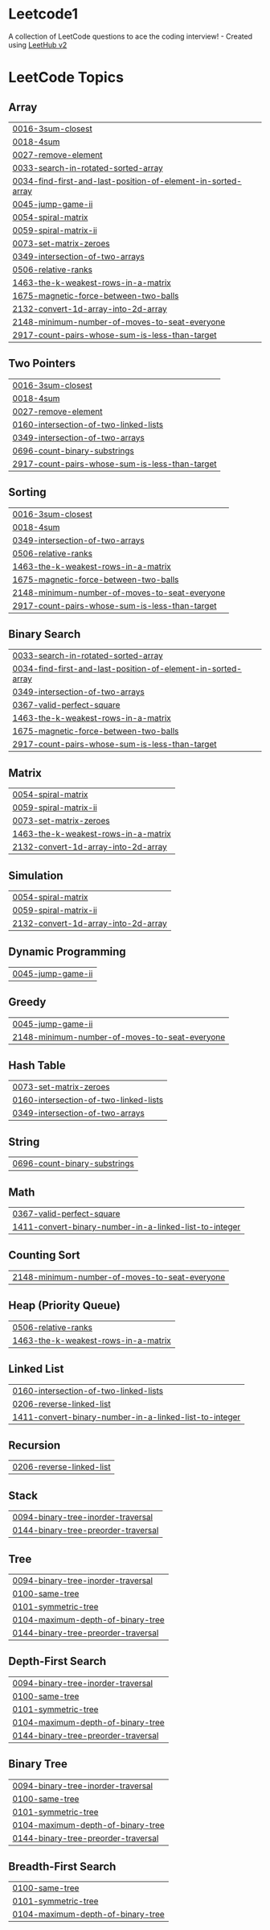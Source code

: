 # Leetcode1
A collection of LeetCode questions to ace the coding interview! - Created using [LeetHub v2](https://github.com/arunbhardwaj/LeetHub-2.0)

<!---LeetCode Topics Start-->
# LeetCode Topics
## Array
|  |
| ------- |
| [0016-3sum-closest](https://github.com/goodguy029/Leetcode1/tree/master/0016-3sum-closest) |
| [0018-4sum](https://github.com/goodguy029/Leetcode1/tree/master/0018-4sum) |
| [0027-remove-element](https://github.com/goodguy029/Leetcode1/tree/master/0027-remove-element) |
| [0033-search-in-rotated-sorted-array](https://github.com/goodguy029/Leetcode1/tree/master/0033-search-in-rotated-sorted-array) |
| [0034-find-first-and-last-position-of-element-in-sorted-array](https://github.com/goodguy029/Leetcode1/tree/master/0034-find-first-and-last-position-of-element-in-sorted-array) |
| [0045-jump-game-ii](https://github.com/goodguy029/Leetcode1/tree/master/0045-jump-game-ii) |
| [0054-spiral-matrix](https://github.com/goodguy029/Leetcode1/tree/master/0054-spiral-matrix) |
| [0059-spiral-matrix-ii](https://github.com/goodguy029/Leetcode1/tree/master/0059-spiral-matrix-ii) |
| [0073-set-matrix-zeroes](https://github.com/goodguy029/Leetcode1/tree/master/0073-set-matrix-zeroes) |
| [0349-intersection-of-two-arrays](https://github.com/goodguy029/Leetcode1/tree/master/0349-intersection-of-two-arrays) |
| [0506-relative-ranks](https://github.com/goodguy029/Leetcode1/tree/master/0506-relative-ranks) |
| [1463-the-k-weakest-rows-in-a-matrix](https://github.com/goodguy029/Leetcode1/tree/master/1463-the-k-weakest-rows-in-a-matrix) |
| [1675-magnetic-force-between-two-balls](https://github.com/goodguy029/Leetcode1/tree/master/1675-magnetic-force-between-two-balls) |
| [2132-convert-1d-array-into-2d-array](https://github.com/goodguy029/Leetcode1/tree/master/2132-convert-1d-array-into-2d-array) |
| [2148-minimum-number-of-moves-to-seat-everyone](https://github.com/goodguy029/Leetcode1/tree/master/2148-minimum-number-of-moves-to-seat-everyone) |
| [2917-count-pairs-whose-sum-is-less-than-target](https://github.com/goodguy029/Leetcode1/tree/master/2917-count-pairs-whose-sum-is-less-than-target) |
## Two Pointers
|  |
| ------- |
| [0016-3sum-closest](https://github.com/goodguy029/Leetcode1/tree/master/0016-3sum-closest) |
| [0018-4sum](https://github.com/goodguy029/Leetcode1/tree/master/0018-4sum) |
| [0027-remove-element](https://github.com/goodguy029/Leetcode1/tree/master/0027-remove-element) |
| [0160-intersection-of-two-linked-lists](https://github.com/goodguy029/Leetcode1/tree/master/0160-intersection-of-two-linked-lists) |
| [0349-intersection-of-two-arrays](https://github.com/goodguy029/Leetcode1/tree/master/0349-intersection-of-two-arrays) |
| [0696-count-binary-substrings](https://github.com/goodguy029/Leetcode1/tree/master/0696-count-binary-substrings) |
| [2917-count-pairs-whose-sum-is-less-than-target](https://github.com/goodguy029/Leetcode1/tree/master/2917-count-pairs-whose-sum-is-less-than-target) |
## Sorting
|  |
| ------- |
| [0016-3sum-closest](https://github.com/goodguy029/Leetcode1/tree/master/0016-3sum-closest) |
| [0018-4sum](https://github.com/goodguy029/Leetcode1/tree/master/0018-4sum) |
| [0349-intersection-of-two-arrays](https://github.com/goodguy029/Leetcode1/tree/master/0349-intersection-of-two-arrays) |
| [0506-relative-ranks](https://github.com/goodguy029/Leetcode1/tree/master/0506-relative-ranks) |
| [1463-the-k-weakest-rows-in-a-matrix](https://github.com/goodguy029/Leetcode1/tree/master/1463-the-k-weakest-rows-in-a-matrix) |
| [1675-magnetic-force-between-two-balls](https://github.com/goodguy029/Leetcode1/tree/master/1675-magnetic-force-between-two-balls) |
| [2148-minimum-number-of-moves-to-seat-everyone](https://github.com/goodguy029/Leetcode1/tree/master/2148-minimum-number-of-moves-to-seat-everyone) |
| [2917-count-pairs-whose-sum-is-less-than-target](https://github.com/goodguy029/Leetcode1/tree/master/2917-count-pairs-whose-sum-is-less-than-target) |
## Binary Search
|  |
| ------- |
| [0033-search-in-rotated-sorted-array](https://github.com/goodguy029/Leetcode1/tree/master/0033-search-in-rotated-sorted-array) |
| [0034-find-first-and-last-position-of-element-in-sorted-array](https://github.com/goodguy029/Leetcode1/tree/master/0034-find-first-and-last-position-of-element-in-sorted-array) |
| [0349-intersection-of-two-arrays](https://github.com/goodguy029/Leetcode1/tree/master/0349-intersection-of-two-arrays) |
| [0367-valid-perfect-square](https://github.com/goodguy029/Leetcode1/tree/master/0367-valid-perfect-square) |
| [1463-the-k-weakest-rows-in-a-matrix](https://github.com/goodguy029/Leetcode1/tree/master/1463-the-k-weakest-rows-in-a-matrix) |
| [1675-magnetic-force-between-two-balls](https://github.com/goodguy029/Leetcode1/tree/master/1675-magnetic-force-between-two-balls) |
| [2917-count-pairs-whose-sum-is-less-than-target](https://github.com/goodguy029/Leetcode1/tree/master/2917-count-pairs-whose-sum-is-less-than-target) |
## Matrix
|  |
| ------- |
| [0054-spiral-matrix](https://github.com/goodguy029/Leetcode1/tree/master/0054-spiral-matrix) |
| [0059-spiral-matrix-ii](https://github.com/goodguy029/Leetcode1/tree/master/0059-spiral-matrix-ii) |
| [0073-set-matrix-zeroes](https://github.com/goodguy029/Leetcode1/tree/master/0073-set-matrix-zeroes) |
| [1463-the-k-weakest-rows-in-a-matrix](https://github.com/goodguy029/Leetcode1/tree/master/1463-the-k-weakest-rows-in-a-matrix) |
| [2132-convert-1d-array-into-2d-array](https://github.com/goodguy029/Leetcode1/tree/master/2132-convert-1d-array-into-2d-array) |
## Simulation
|  |
| ------- |
| [0054-spiral-matrix](https://github.com/goodguy029/Leetcode1/tree/master/0054-spiral-matrix) |
| [0059-spiral-matrix-ii](https://github.com/goodguy029/Leetcode1/tree/master/0059-spiral-matrix-ii) |
| [2132-convert-1d-array-into-2d-array](https://github.com/goodguy029/Leetcode1/tree/master/2132-convert-1d-array-into-2d-array) |
## Dynamic Programming
|  |
| ------- |
| [0045-jump-game-ii](https://github.com/goodguy029/Leetcode1/tree/master/0045-jump-game-ii) |
## Greedy
|  |
| ------- |
| [0045-jump-game-ii](https://github.com/goodguy029/Leetcode1/tree/master/0045-jump-game-ii) |
| [2148-minimum-number-of-moves-to-seat-everyone](https://github.com/goodguy029/Leetcode1/tree/master/2148-minimum-number-of-moves-to-seat-everyone) |
## Hash Table
|  |
| ------- |
| [0073-set-matrix-zeroes](https://github.com/goodguy029/Leetcode1/tree/master/0073-set-matrix-zeroes) |
| [0160-intersection-of-two-linked-lists](https://github.com/goodguy029/Leetcode1/tree/master/0160-intersection-of-two-linked-lists) |
| [0349-intersection-of-two-arrays](https://github.com/goodguy029/Leetcode1/tree/master/0349-intersection-of-two-arrays) |
## String
|  |
| ------- |
| [0696-count-binary-substrings](https://github.com/goodguy029/Leetcode1/tree/master/0696-count-binary-substrings) |
## Math
|  |
| ------- |
| [0367-valid-perfect-square](https://github.com/goodguy029/Leetcode1/tree/master/0367-valid-perfect-square) |
| [1411-convert-binary-number-in-a-linked-list-to-integer](https://github.com/goodguy029/Leetcode1/tree/master/1411-convert-binary-number-in-a-linked-list-to-integer) |
## Counting Sort
|  |
| ------- |
| [2148-minimum-number-of-moves-to-seat-everyone](https://github.com/goodguy029/Leetcode1/tree/master/2148-minimum-number-of-moves-to-seat-everyone) |
## Heap (Priority Queue)
|  |
| ------- |
| [0506-relative-ranks](https://github.com/goodguy029/Leetcode1/tree/master/0506-relative-ranks) |
| [1463-the-k-weakest-rows-in-a-matrix](https://github.com/goodguy029/Leetcode1/tree/master/1463-the-k-weakest-rows-in-a-matrix) |
## Linked List
|  |
| ------- |
| [0160-intersection-of-two-linked-lists](https://github.com/goodguy029/Leetcode1/tree/master/0160-intersection-of-two-linked-lists) |
| [0206-reverse-linked-list](https://github.com/goodguy029/Leetcode1/tree/master/0206-reverse-linked-list) |
| [1411-convert-binary-number-in-a-linked-list-to-integer](https://github.com/goodguy029/Leetcode1/tree/master/1411-convert-binary-number-in-a-linked-list-to-integer) |
## Recursion
|  |
| ------- |
| [0206-reverse-linked-list](https://github.com/goodguy029/Leetcode1/tree/master/0206-reverse-linked-list) |
## Stack
|  |
| ------- |
| [0094-binary-tree-inorder-traversal](https://github.com/goodguy029/Leetcode1/tree/master/0094-binary-tree-inorder-traversal) |
| [0144-binary-tree-preorder-traversal](https://github.com/goodguy029/Leetcode1/tree/master/0144-binary-tree-preorder-traversal) |
## Tree
|  |
| ------- |
| [0094-binary-tree-inorder-traversal](https://github.com/goodguy029/Leetcode1/tree/master/0094-binary-tree-inorder-traversal) |
| [0100-same-tree](https://github.com/goodguy029/Leetcode1/tree/master/0100-same-tree) |
| [0101-symmetric-tree](https://github.com/goodguy029/Leetcode1/tree/master/0101-symmetric-tree) |
| [0104-maximum-depth-of-binary-tree](https://github.com/goodguy029/Leetcode1/tree/master/0104-maximum-depth-of-binary-tree) |
| [0144-binary-tree-preorder-traversal](https://github.com/goodguy029/Leetcode1/tree/master/0144-binary-tree-preorder-traversal) |
## Depth-First Search
|  |
| ------- |
| [0094-binary-tree-inorder-traversal](https://github.com/goodguy029/Leetcode1/tree/master/0094-binary-tree-inorder-traversal) |
| [0100-same-tree](https://github.com/goodguy029/Leetcode1/tree/master/0100-same-tree) |
| [0101-symmetric-tree](https://github.com/goodguy029/Leetcode1/tree/master/0101-symmetric-tree) |
| [0104-maximum-depth-of-binary-tree](https://github.com/goodguy029/Leetcode1/tree/master/0104-maximum-depth-of-binary-tree) |
| [0144-binary-tree-preorder-traversal](https://github.com/goodguy029/Leetcode1/tree/master/0144-binary-tree-preorder-traversal) |
## Binary Tree
|  |
| ------- |
| [0094-binary-tree-inorder-traversal](https://github.com/goodguy029/Leetcode1/tree/master/0094-binary-tree-inorder-traversal) |
| [0100-same-tree](https://github.com/goodguy029/Leetcode1/tree/master/0100-same-tree) |
| [0101-symmetric-tree](https://github.com/goodguy029/Leetcode1/tree/master/0101-symmetric-tree) |
| [0104-maximum-depth-of-binary-tree](https://github.com/goodguy029/Leetcode1/tree/master/0104-maximum-depth-of-binary-tree) |
| [0144-binary-tree-preorder-traversal](https://github.com/goodguy029/Leetcode1/tree/master/0144-binary-tree-preorder-traversal) |
## Breadth-First Search
|  |
| ------- |
| [0100-same-tree](https://github.com/goodguy029/Leetcode1/tree/master/0100-same-tree) |
| [0101-symmetric-tree](https://github.com/goodguy029/Leetcode1/tree/master/0101-symmetric-tree) |
| [0104-maximum-depth-of-binary-tree](https://github.com/goodguy029/Leetcode1/tree/master/0104-maximum-depth-of-binary-tree) |
<!---LeetCode Topics End-->